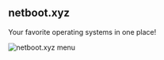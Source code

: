 ## netboot.xyz

Your favorite operating systems in one place!

![netboot.xyz menu](https://netboot.xyz/images/netboot.xyz.gif)